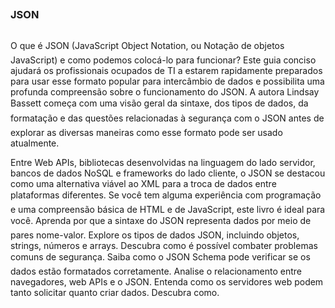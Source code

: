 ##
### JSON
##

O que é JSON (JavaScript Object Notation, ou Notação de objetos JavaScript) e como podemos colocá-lo para funcionar? Este guia conciso ajudará os profissionais ocupados de TI a estarem rapidamente preparados para usar esse formato popular para intercâmbio de dados e possibilita uma profunda compreensão sobre o funcionamento do JSON. A autora Lindsay Bassett começa com uma visão geral da sintaxe, dos tipos de dados, da formatação e das questões relacionadas à segurança com o JSON antes de explorar as diversas maneiras como esse formato pode ser usado atualmente.

Entre Web APIs, bibliotecas desenvolvidas na linguagem do lado servidor, bancos de dados NoSQL e frameworks do lado cliente, o JSON se destacou como uma alternativa viável ao XML para a troca de dados entre plataformas diferentes. Se você tem alguma experiência com programação e uma compreensão básica de HTML e de JavaScript, este livro é ideal para você.
Aprenda por que a sintaxe do JSON representa dados por meio de pares nome-valor.
Explore os tipos de dados JSON, incluindo objetos, strings, números e arrays.
Descubra como é possível combater problemas comuns de segurança.
Saiba como o JSON Schema pode verificar se os dados estão formatados corretamente.
Analise o relacionamento entre navegadores, web APIs e o JSON.
Entenda como os servidores web podem tanto solicitar quanto criar dados.
Descubra como.
